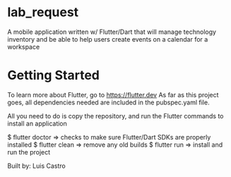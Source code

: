 # lab_request

A mobile application written w/ Flutter/Dart that will manage technology
inventory and be able to help users create events on a calendar for a
workspace

# Getting Started

To learn more about Flutter, go to https://flutter.dev
As far as this project goes, all dependencies needed are included in the 
pubspec.yaml file.

All you need to do is copy the repository, and run the Flutter commands
to install an application

$ flutter doctor => checks to make sure Flutter/Dart SDKs are properly installed
$ flutter clean  => remove any old builds
$ flutter run	 => install and run the project

Built by: Luis Castro